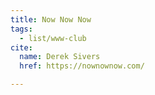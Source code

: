```yaml
---
title: Now Now Now
tags:
  - list/www-club
cite:
  name: Derek Sivers
  href: https://nownownow.com/

---
```

